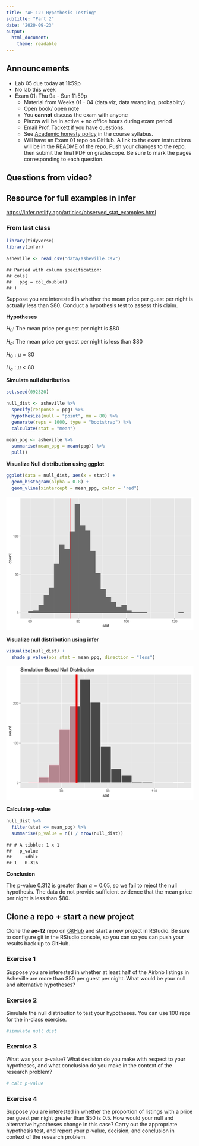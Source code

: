 ```yaml
---
title: "AE 12: Hypothesis Testing"
subtitle: "Part 2"
date: "2020-09-23"
output: 
  html_document:
    theme: readable
---
```


## Announcements 

- Lab 05 due today at 11:59p
- No lab this week
- Exam 01: Thu 9a - Sun 11:59p
  - Material from Weeks 01 - 04 (data viz, data wrangling, probablity)
  - Open book/ open note
  - You **cannot** discuss the exam with anyone
  - Piazza will be in active + no office hours during exam period
  - Email Prof. Tackett if you have questions. 
  - See [Academic honesty policy](https://sta199-fa20-002.netlify.app/syllabus/#course-community) in the course syllabus.
  - Will have an Exam 01 repo on GitHub. A link to the exam instructions will be in the README of the repo. Push your changes to the repo, then submit the final PDF on gradescope. Be sure to mark the pages corresponding to each question.
  

## Questions from video? 

## Resource for full examples in infer

https://infer.netlify.app/articles/observed_stat_examples.html

### From last class


```r
library(tidyverse)
library(infer)
```


```r
asheville <- read_csv("data/asheville.csv")
```

```
## Parsed with column specification:
## cols(
##   ppg = col_double()
## )
```

Suppose you are interested in whether the mean price per guest per night is actually less than $80. Conduct a hypothesis test to assess this claim.

**Hypotheses**

$H_0$: The mean price per guest per night is $80

$H_a$: The mean price per guest per night is less than $80

$H_0: \mu = 80$

$H_a: \mu < 80$

**Simulate null distribution**


```r
set.seed(092320)
```


```r
null_dist <- asheville %>%
  specify(response = ppg) %>%
  hypothesize(null = "point", mu = 80) %>%
  generate(reps = 1000, type = "bootstrap") %>%
  calculate(stat = "mean")
```


```r
mean_ppg <- asheville %>%
  summarise(mean_ppg = mean(ppg)) %>%
  pull()
```

**Visualize Null distribution using ggplot**


```r
ggplot(data = null_dist, aes(x = stat)) +
  geom_histogram(alpha = 0.8) + 
  geom_vline(xintercept = mean_ppg, color = "red")
```

<img src="appex12-testing-2_files/figure-html/plot-null-1.png" width="672" />

**Visualize null distribution using infer**


```r
visualize(null_dist) +
  shade_p_value(obs_stat = mean_ppg, direction = "less")
```

<img src="appex12-testing-2_files/figure-html/plot-null-infer-1.png" width="672" />

**Calculate p-value**


```r
null_dist %>%
  filter(stat <= mean_ppg) %>%
  summarise(p_value = n() / nrow(null_dist))
```

```
## # A tibble: 1 x 1
##   p_value
##     <dbl>
## 1   0.316
```

**Conclusion**

The p-value 0.312 is greater than $\alpha = 0.05$, so we fail to reject the null hypothesis. The data do not provide sufficient evidence that the mean price per night is less than $80. 


## Clone a repo + start a new project

Clone the **ae-12** repo on [GitHub](https://www.github.com/sta199-fa20-002) and start a new project in RStudio. Be sure to configure git in the RStudio console, so you can so you can push your results back up to GitHub.

### Exercise 1

Suppose you are interested in whether at least half of the Airbnb listings in Asheville are more than $50 per guest per night. What would be your null and 
alternative hypotheses?

### Exercise 2

Simulate the null distribution to test your hypotheses. You can use 100 reps for the in-class exercise.


```r
#simulate null dist
```

### Exercise 3

What was your p-value? What decision do you make with respect to your 
hypotheses, and what conclusion do you make in the context of the research
problem?


```r
# calc p-value
```


### Exercise 4

Suppose you are interested in whether the proportion of listings with a price per guest per night greater than $50 is 0.5. How would your null and 
alternative hypotheses change in this case? Carry out the appropriate
hypothesis test, and report your p-value, decision, and conclusion in context of the research problem. 

